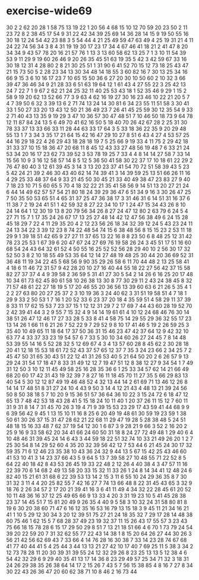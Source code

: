 # exercise-wide69
30
2
2
62
20
28
1
58
75
13
19
22
1
20
56
4
68
15
10
12
70
59
20
23
50
2
11
23
72
8
2
38
45
17
54
9
31
22
42
34
39
25
69
14
36
28
14
15
9
19
50
55
16
30
18
12
24
54
42
23
88
3
5
54
44
4
21
25
49
59
47
63
49
4
25
19
31
21
4
11
24
22
74
56
34
3
8
4
31
19
19
30
17
23
17
34
4
67
46
41
18
21
2
41
47
8
20
34
34
9
43
57
78
20
16
21
57
76
1
13
3
13
60
58
62
13
25
7
1
3
10
11
54
39
53
9
11
29
9
19
60
26
46
9
20
26
35
45
51
63
19
35
5
42
3
42
59
67
33
16
30
18
12
31
4
28
80
2
8
21
30
25
51
1
31
90
6
41
52
70
15
12
73
18
25
43
47
21
15
73
50
5
2
28
23
34
13
30
34
48
14
18
55
3
60
82
16
7
30
13
25
34
16
66
9
15
3
6
10
16
17
23
7
10
65
15
50
36
6
27
20
30
10
50
60
2
10
32
3
66
39
47
36
46
34
9
21
28
33
6
51
63
19
64
12
1
61
43
4
27
55
22
3
25
42
13
24
7
22
7
1
9
67
2
62
21
24
25
32
11
40
25
53
43
18
1
52
35
46
9
29
1
15
2
58
9
19
20
62
13
52
66
77
3
9
63
4
62
16
19
27
30
16
23
46
10
22
21
20
5
7
4
7
39
50
6
32
3
39
13
6
2
71
74
13
24
14
30
81
6
34
23
55
11
51
58
3
30
41
33
1
50
27
33
20
13
43
12
50
21
36
49
23
7
26
41
45
25
59
30
12
35
54
9
33
2
71
40
43
13
35
9
19
29
3
47
10
36
57
30
47
48
51
7
10
46
50
18
73
9
64
78
12
11
87
84
24
13
5
6
49
70
41
62
16
50
5
18
40
70
26
42
67
28
2
25
31
30
78
33
37
13
33
66
33
11
28
44
63
33
17
64
3
5
33
18
36
22
35
9
20
29
48
55
13
1
7
3
34
3
35
17
21
64
15
42
16
47
29
10
27
8
51
6
43
4
27
4
53
57
25
44
16
29
18
22
4
26
29
43
18
28
18
19
7
5
25
66
9
19
33
4
11
75
2
29
42
18
31
33
37
10
15
18
36
47
20
68
11
8
45
12
43
33
27
48
56
19
48
7
6
33
21
24
53
34
20
16
17
23
62
73
39
52
3
53
78
19
25
7
33
4
4
8
14
14
27
58
7
33
14
15
56
10
9
3
16
12
58
57
14
8
5
12
5
36
50
41
58
30
22
37
17
10
18
61
22
29
2
76
47
80
40
3
12
61
39
45
3
14
3
13
20
23
37
41
54
70
72
51
58
39
43
5
23
5
42
24
21
39
2
46
30
43
40
62
14
74
39
41
3
14
39
59
25
13
51
66
26
11
16
4
29
25
33
48
37
64
9
33
21
45
50
30
45
21
33
40
49
38
47
23
83
27
9
40
7
18
23
10
71
5
60
65
5
70
4
18
32
22
21
35
41
58
56
9
14
51
13
20
27
21
24
6
44
14
49
62
57
57
54
21
80
18
24
39
29
36
47
6
51
34
9
16
3
30
26
47
25
7
50
35
50
53
65
51
4
65
31
37
25
47
36
38
17
3
31
46
31
6
14
51
31
16
37
6
11
38
7
2
19
24
41
51
1
42
59
32
8
27
22
34
10
17
1
24
47
15
34
43
26
8
10
24
14
64
1
12
30
19
13
8
20
79
56
34
26
8
27
24
47
12
80
2
63
79
6
24
5
4
27
71
15
7
1
17
35
24
26
67
17
13
25
27
48
14
42
12
47
56
38
49
6
24
15
28
45
18
29
7
22
4
11
29
35
20
4
2
12
23
56
26
18
34
32
39
12
24
5
43
23
24
11
24
13
34
22
3
39
12
23
8
74
22
48
54
74
15
6
38
48
56
8
15
15
23
2
53
11
18
29
9
1
39
18
51
42
65
9
27
27
11
37
65
13
22
16
8
8
23
50
6
8
48
25
12
31
42
78
23
25
53
1
67
39
6
20
47
67
24
27
69
76
19
58
26
24
3
45
51
17
51
16
60
68
54
24
43
64
32
61
52
4
50
55
16
25
52
52
56
28
29
40
10
2
56
30
17
32
52
50
3
8
2
10
18
55
49
53
35
64
12
14
27
48
19
48
25
30
44
20
36
69
52
31
36
48
11
19
34
22
45
5
68
56
9
90
35
29
26
58
6
11
70
44
48
2
13
25
58
41
4
18
6
11
46
72
31
57
9
42
28
20
10
27
16
40
44
55
18
22
27
56
42
37
15
58
82
27
37
37
4
4
9
39
58
2
36
59
5
31
41
27
30
5
54
2
14
26
6
16
25
20
17
48
10
34
61
73
62
45
80
61
58
10
26
38
13
30
8
77
30
29
11
2
43
24
38
45
8
32
71
57
48
61
22
27
18
19
5
17
20
46
55
20
36
56
13
39
60
63
6
21
26
5
35
4
1
2
2
27
63
80
20
27
25
37
2
3
10
19
36
3
24
40
62
3
31
51
19
58
51
4
7
18
1
29
9
33
2
50
53
1
7
16
1
20
52
33
6
23
37
20
18
4
35
59
51
4
58
29
11
37
39
8
33
11
17
62
15
53
7
23
37
15
1
12
12
31
29
7
2
17
69
7
44
43
60
28
19
52
70
2
42
39
41
44
3
2
9
55
7
15
32
4
9
14
14
19
61
61
4
10
12
24
68
46
76
30
14
38
51
26
47
12
46
17
27
33
28
5
33
8
41
4
58
75
14
29
55
29
36
32
55
17
23
13
14
26
1
66
11
6
21
26
7
52
22
9
7
29
52
9
8
10
17
41
46
5
19
2
26
59
25
3
35
40
10
49
65
11
18
64
17
37
50
36
31
15
46
23
47
42
37
64
12
9
42
32
10
63
77
4
33
37
33
23
19
54
57
6
7
33
5
30
10
34
60
26
27
24
45
7
8
14
48
53
39
55
14
16
5
52
28
32
5
12
69
67
4
3
4
13
57
60
28
8
45
62
2
30
28
18
20
41
12
18
15
53
18
61
72
52
43
37
57
65
12
37
7
35
3
24
23
66
2
34
25
7
2
45
47
50
31
65
30
43
51
22
12
41
31
26
53
40
5
21
64
50
20
2
6
26
57
9
13
29
24
31
54
17
18
47
8
33
31
49
12
12
7
19
47
51
12
8
38
12
27
9
34
54
1
7
49
31
12
50
3
10
12
11
45
49
58
25
16
28
35
36
6
1
25
33
34
57
62
14
21
66
49
68
20
60
17
42
31
43
19
32
39
7
8
27
16
11
18
45
70
11
27
35
5
66
29
83
13
40
54
5
30
12
12
87
49
19
46
48
52
4
32
13
44
14
2
61
69
71
13
46
12
26
8
14
14
17
48
51
8
31
27
24
10
4
43
9
50
3
14
4
12
21
43
4
48
13
21
39
24
56
50
8
50
38
18
5
7
10
20
9
15
36
51
57
36
64
36
10
22
3
15
24
72
6
18
47
12
65
13
7
48
42
53
18
43
28
41
5
15
18
24
10
11
40
1
20
37
26
11
15
12
7
60
11
31
9
31
8
14
7
31
45
70
26
3
19
4
71
9
39
15
53
23
29
17
43
59
41
44
68
9
9
6
39
56
42
9
45
1
13
15
10
11
16
8
25
6
20
49
19
48
61
30
59
19
23
59
1
38
50
61
30
26
37
15
31
47
28
62
21
22
68
11
29
47
19
28
5
28
38
48
5
24
51
48
18
15
16
33
48
7
62
37
19
54
12
30
1
6
87
3
9
28
21
9
66
3
52
2
16
20
2
25
9
16
9
33
58
62
20
34
41
66
24
60
50
31
18
8
24
27
72
49
48
1
29
40
6
4
10
48
46
31
39
45
24
14
6
43
3
44
59
18
22
51
32
74
10
33
21
49
26
20
1
2
7
25
30
54
8
14
29
52
60
4
35
20
32
39
56
42
12
7
53
44
6
21
45
24
30
17
32
59
35
71
6
12
46
23
35
38
10
43
36
24
32
9
44
13
5
67
15
42
25
43
46
60
41
53
10
41
3
14
23
37
66
43
5
9
64
5
13
7
39
58
27
10
48
55
71
22
52
8
5
64
22
40
18
42
8
43
53
26
45
19
33
22
48
2
12
26
4
40
38
4
3
47
57
11
16
22
39
70
6
14
68
2
49
13
58
20
33
15
32
11
33
26
1
24
8
14
34
41
12
48
24
6
82
40
15
21
61
31
68
6
22
39
53
13
14
2
15
3
11
6
55
10
24
29
36
35
8
7
30
31
32
3
11
4
4
20
25
82
55
7
42
16
27
7
74
13
66
48
8
22
31
45
43
65
3
32
9
18
76
2
26
34
57
2
17
20
21
39
41
16
3
6
41
11
49
4
34
32
22
28
45
61
20
52
10
11
48
36
16
37
12
25
49
65
66
9
13
33
4
20
3
31
19
23
10
5
41
45
28
38
23
37
14
45
51
7
15
81
20
49
9
26
35
4
40
9
5
58
3
10
32
24
31
58
80
81
8
19
6
30
20
38
60
71
47
6
16
12
35
16
53
16
79
13
15
18
3
9
45
11
21
34
16
21
41
1
10
5
29
12
30
34
3
20
12
39
51
75
27
21
24
18
35
32
7
29
17
28
14
48
38
60
75
46
1
62
15
5
7
68
28
37
49
23
19
32
37
11
15
26
43
17
55
57
3
23
43
75
66
18
15
78
28
6
15
17
29
50
29
8
51
7
13
21
18
51
66
4
6
70
1
73
79
24
54
39
20
22
59
20
7
31
32
62
55
77
22
43
14
38
1
8
15
20
64
26
27
44
30
26
3
56
21
42
56
62
69
43
7
33
66
4
14
76
28
16
30
38
7
33
14
23
28
74
67
68
41
77
40
44
41
5
4
25
44
3
44
13
13
21
27
42
10
17
40
7
69
25
11
5
38
3
34
2
12
73
78
28
11
20
30
39
31
39
55
24
12
32
29
26
8
23
25
13
13
5
12
38
4
6
54
42
32
29
6
9
29
40
35
41
13
17
14
36
8
23
29
49
57
25
34
71
32
3
18
31
24
26
29
38
35
26
38
64
14
17
2
15
26
7
43
5
7
56
15
38
85
4
8
16
7
27
8
34
30
22
43
26
36
47
20
60
62
38
71
10
8
46
2
16
73
44
